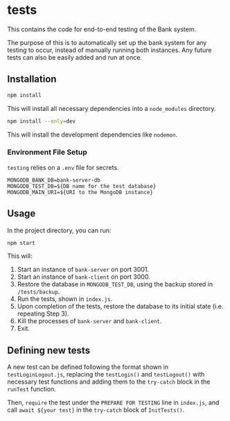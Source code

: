 # tests

This contains the code for end-to-end testing of the Bank system. 

The purpose of this is to automatically set up the bank system for any testing to occur, instead of manually running both instances. Any future tests can also be easily added and run at once.

## Installation

```bash
npm install
```

This will install all necessary dependencies into a `node_modules` directory.

```bash
npm install --only=dev
```

This will install the development dependencies like `nodemon`.

### Environment File Setup

`testing` relies on a `.env` file for secrets. 

```
MONGODB_BANK_DB=bank-server-db
MONGODB_TEST_DB=${DB name for the test database}
MONGODB_MAIN_URI=${URI to the MongoDB instance}
```

## Usage

In the project directory, you can run:

```bash
npm start
```

This will:
1. Start an instance of `bank-server` on port 3001.
2. Start an instance of `bank-client` on port 3000.
3. Restore the database in `MONGODB_TEST_DB`, using the backup stored in `/tests/backup`.
4. Run the tests, shown in `index.js`.
5. Upon completion of the tests, restore the database to its initial state (i.e. repeating Step 3).
6. Kill the processes of `bank-server` and `bank-client`.
7. Exit.

## Defining new tests

A new test can be defined following the format shown in `testLoginLogout.js`, replacing the `testLogin()` and `testLogout()` with necessary test functions and adding them to the `try-catch` block in the `runTest` function.

Then, `require` the test under the `PREPARE FOR TESTING` line in `index.js`, and call `await ${your test}` in the `try-catch` block of `InitTests()`.